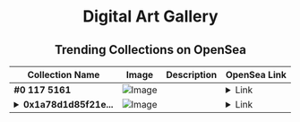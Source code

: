 <div align="center">

# Digital Art Gallery

## Trending Collections on OpenSea

| Collection Name                       | Image                                                                                     | Description                       | OpenSea Link                                                                                          |
|---------------------------------------|-------------------------------------------------------------------------------------------|-----------------------------------|--------------------------------------------------------------------------------------------------------|
| **#0 117 5161** | ![Image](https://i2.seadn.io/base/0xe0e7932e6badbb888e9ab0beb33ebe0be1a9de78/53834f05a4c1a44a3127b0358dc117/f053834f05a4c1a44a3127b0358dc117.jpeg?w=200&auto=format) |  | <details><summary>Link</summary>[#0 117 5161](https://opensea.io/collection/0-117-5161)</details> |
| **<details><summary>0x1a78d1d85f21e...</summary>0x1a78d1d85f21e390c3863b529402fcf478676c31</details>** | ![Image](https://i2.seadn.io/optimism/0xaa5a57aea0360a3ef97ca3dbd730dfef1fef5765/0553b06cfcbe6ba9b1e38bdc613fda/0e0553b06cfcbe6ba9b1e38bdc613fda.jpeg?w=200&auto=format) |  | <details><summary>Link</summary>[0x1a78d1d85f21e390c3863b529402fcf478676c31](https://opensea.io/collection/0x1a78d1d85f21e390c3863b529402fcf478676c31)</details> |

</div>